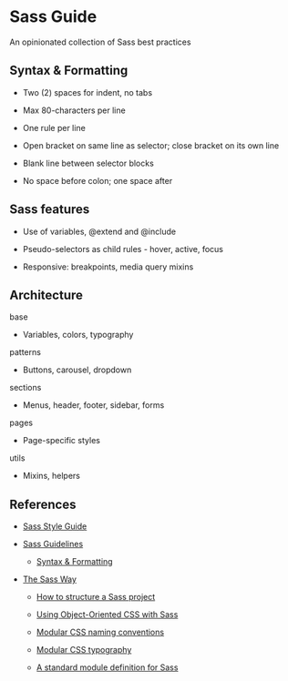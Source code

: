# Sass Guide

An opinionated collection of Sass best practices

## Syntax & Formatting

- Two (2) spaces for indent, no tabs

- Max 80-characters per line

- One rule per line

- Open bracket on same line as selector; close bracket on its own line

- Blank line between selector blocks

- No space before colon; one space after

## Sass features

- Use of variables, @extend and @include

- Pseudo-selectors as child rules - hover, active, focus

- Responsive: breakpoints, media query mixins

## Architecture

base

  - Variables, colors, typography

patterns

  - Buttons, carousel, dropdown

sections

  - Menus, header, footer, sidebar, forms

pages

  - Page-specific styles

utils

  - Mixins, helpers

## References

- [Sass Style Guide](https://css-tricks.com/sass-style-guide/)

- [Sass Guidelines](http://sass-guidelin.es)

  - [Syntax & Formatting](http://sass-guidelin.es/#syntax--formatting)


- [The Sass Way](http://thesassway.com/)

  - [How to structure a Sass project](http://thesassway.com/beginner/how-to-structure-a-sass-project)

  - [Using Object-Oriented CSS with Sass](http://thesassway.com/intermediate/using-object-oriented-css-with-sass)

  - [Modular CSS naming conventions](http://thesassway.com/advanced/modular-css-naming-conventions)

  - [Modular CSS typography](http://thesassway.com/advanced/modular-css-typography)

  - [A standard module definition for Sass](http://thesassway.com/intermediate/a-standard-module-definition-for-sass)
